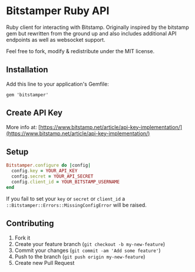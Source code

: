 # Bitstamper Ruby API

Ruby client for interacting with Bitstamp. Originally inspired by the bitstamp gem but rewritten from the ground up and also includes additional API endpoints as well as websocket support.

Feel free to fork, modify & redistribute under the MIT license.

## Installation

Add this line to your application's Gemfile:

    gem 'bitstamper'

## Create API Key

More info at: [https://www.bitstamp.net/article/api-key-implementation/](https://www.bitstamp.net/article/api-key-implementation/)
    
## Setup

```ruby
Bitstamper.configure do |config|
  config.key = YOUR_API_KEY
  config.secret = YOUR_API_SECRET
  config.client_id = YOUR_BITSTAMP_USERNAME
end
```

If you fail to set your `key` or `secret` or `client_id` a `::Bitstamper::Errors::MissingConfigError`
will be raised.

## Contributing

1. Fork it
2. Create your feature branch (`git checkout -b
my-new-feature`)
3. Commit your changes (`git commit -am 'Add some feature'`)
4. Push to the branch (`git push origin my-new-feature`)
5. Create new Pull Request


